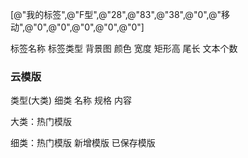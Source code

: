[@"我的标签",@"F型",@"28",@"83",@"38",@"0",@"移动",@"0",@"0",@"0",@"0",@"0"]



标签名称  标签类型  背景图  颜色  宽度  矩形高  尾长  文本个数     


### 云模版

类型(大类) 细类 名称 规格 内容

大类：热门模版  

细类：热门模版  新增模版  已保存模版

